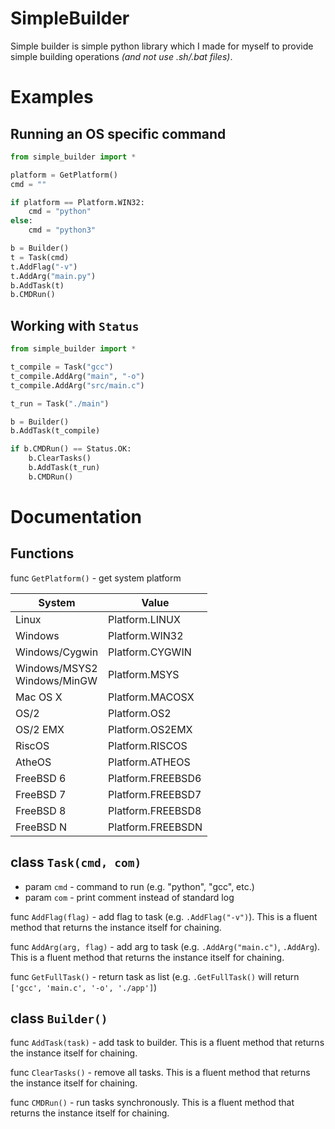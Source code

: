 ﻿# SimpleBuilder
Simple builder is simple python library which I made for myself to provide simple building operations *(and not use .sh/.bat files)*.

# Examples
## Running an OS specific command
```py
from simple_builder import *

platform = GetPlatform()
cmd = ""

if platform == Platform.WIN32:
    cmd = "python"
else:
    cmd = "python3"

b = Builder()
t = Task(cmd)
t.AddFlag("-v")
t.AddArg("main.py")
b.AddTask(t)
b.CMDRun()
```

## Working with `Status`
```py
from simple_builder import *

t_compile = Task("gcc")
t_compile.AddArg("main", "-o")
t_compile.AddArg("src/main.c")

t_run = Task("./main")

b = Builder()
b.AddTask(t_compile)

if b.CMDRun() == Status.OK:
    b.ClearTasks()
    b.AddTask(t_run)
    b.CMDRun()
```

# Documentation

## Functions
func `GetPlatform()` - get system platform

| System                         | Value             |
|--------------------------------|-------------------|
| Linux                          | Platform.LINUX    |
| Windows                        | Platform.WIN32    |
| Windows/Cygwin                 | Platform.CYGWIN   |
| Windows/MSYS2<br>Windows/MinGW | Platform.MSYS     |
| Mac OS X                       | Platform.MACOSX   |
| OS/2                           | Platform.OS2      |
| OS/2 EMX                       | Platform.OS2EMX   |
| RiscOS                         | Platform.RISCOS   |
| AtheOS                         | Platform.ATHEOS   |
| FreeBSD 6                      | Platform.FREEBSD6 |
| FreeBSD 7                      | Platform.FREEBSD7 |
| FreeBSD 8                      | Platform.FREEBSD8 |
| FreeBSD N                      | Platform.FREEBSDN |

## class `Task(cmd, com)`
- param `cmd` - command to run (e.g. "python", "gcc", etc.)
- param `com` - print comment instead of standard log

func `AddFlag(flag)` - add flag to task (e.g. `.AddFlag("-v")`). This is a fluent method that returns the instance itself for chaining.

func `AddArg(arg, flag)` - add arg to task (e.g. `.AddArg("main.c")`, `.AddArg`). This is a fluent method that returns the instance itself for chaining.

func `GetFullTask()` - return task as list (e.g. `.GetFullTask()` will return `['gcc', 'main.c', '-o', './app']`)

## class `Builder()`
func `AddTask(task)` - add task to builder. This is a fluent method that returns the instance itself for chaining.

func `ClearTasks()` - remove all tasks. This is a fluent method that returns the instance itself for chaining.

func `CMDRun()` - run tasks synchronously. This is a fluent method that returns the instance itself for chaining.
